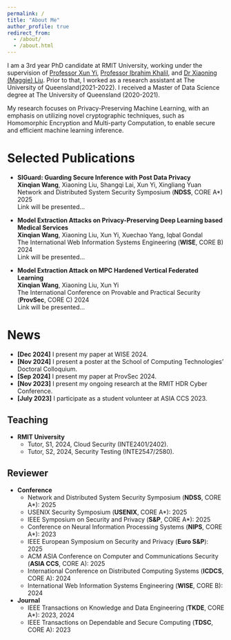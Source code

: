 ```yaml
---
permalink: /
title: "About Me"
author_profile: true
redirect_from: 
  - /about/
  - /about.html
---
```


I am a 3rd year PhD candidate at RMIT University, working under the supervision of [Professor Xun Yi](https://scholar.google.ca/citations?user=oDRazncAAAAJ&hl=en), [Professor Ibrahim Khalil](https://scholar.google.com/citations?user=0FxVbCIAAAAJ&hl=en), and [Dr Xiaoning (Maggie) Liu](https://maggichk.github.io/service.html). Prior to that, I worked as a research assistant at The University of Queensland(2021-2022). I received a Master of Data Science degree at The University of Queensland (2020-2021).

My research focuses on Privacy-Preserving Machine Learning, with an emphasis on utilizing novel cryptographic techniques, such as Homomorphic Encryption and Multi-party Computation, to enable secure and efficient machine learning inference.

Selected Publications
======
- **SIGuard: Guarding Secure Inference with Post Data Privacy**  
  **Xinqian Wang**, Xiaoning Liu, Shangqi Lai, Xun Yi, Xingliang Yuan  
  Network and Distributed System Security Symposium (**NDSS**, CORE A*) 2025  
  Link will be presented... <!-- 这是我之后paper的链接[Link to Paper](https://example.com/paper1) -->

- **Model Extraction Attacks on Privacy-Preserving Deep Learning based Medical Services**  
  **Xinqian Wang**, Xiaoning Liu, Xun Yi, Xuechao Yang, Iqbal Gondal  
  The International Web Information Systems Engineering (**WISE**, CORE B) 2024  
  Link will be presented... <!-- 这是我之后paper的链接[Link to Paper](https://example.com/paper1) -->

- **Model Extraction Attack on MPC Hardened Vertical Federated Learning**  
  **Xinqian Wang**, Xiaoning Liu, Xun Yi  
  The International Conference on Provable and Practical Security (**ProvSec**, CORE C) 2024  
  Link will be presented... <!-- 这是我之后paper的链接[Link to Paper](https://example.com/paper1) -->  

News
======
- **[Dec 2024]** I present my paper at WISE 2024.
- **[Nov 2024]** I present a poster at the School of Computing Technologies’ Doctoral Colloquium.
- **[Sep 2024]** I present my paper at ProvSec 2024.
- **[Nov 2023]** I present my ongoing research at the RMIT HDR Cyber Conference.
- **[July 2023]** I participate as a student volunteer at ASIA CCS 2023.

Teaching
------
- **RMIT University**
  - Tutor, S1, 2024, Cloud Security (INTE2401/2402).
  - Tutor, S2, 2024, Security Testing (INTE2547/2580).

Reviewer
------
- **Conference**
  - Network and Distributed System Security Symposium (**NDSS**, CORE A*): 2025
  - USENIX Security Symposium (**USENIX**, CORE A*): 2025
  - IEEE Symposium on Security and Privacy (**S&P**, CORE A*): 2025
  - Conference on Neural Information Processing Systems (**NIPS**, CORE A*): 2023
  - IEEE European Symposium on Security and Privacy (**Euro S&P**): 2025
  - ACM ASIA Conference on Computer and Communications Security (**ASIA CCS**, CORE A): 2025
  - International Conference on Distributed Computing Systems (**ICDCS**, CORE A): 2024
  - International Web Information Systems Engineering (**WISE**, CORE B): 2024
- **Journal**
  - IEEE Transactions on Knowledge and Data Engineering (**TKDE**, CORE A*): 2023, 2024
  - IEEE Transactions on Dependable and Secure Computing (**TDSC**, CORE A): 2023
